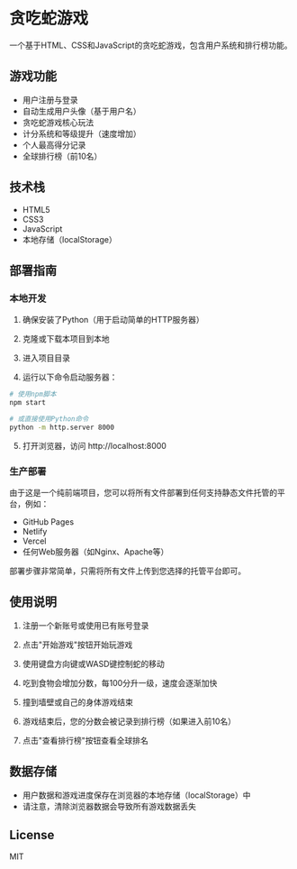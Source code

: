 # 贪吃蛇游戏

一个基于HTML、CSS和JavaScript的贪吃蛇游戏，包含用户系统和排行榜功能。

## 游戏功能

- 用户注册与登录
- 自动生成用户头像（基于用户名）
- 贪吃蛇游戏核心玩法
- 计分系统和等级提升（速度增加）
- 个人最高得分记录
- 全球排行榜（前10名）

## 技术栈

- HTML5
- CSS3
- JavaScript
- 本地存储（localStorage）

## 部署指南

### 本地开发

1. 确保安装了Python（用于启动简单的HTTP服务器）

2. 克隆或下载本项目到本地

3. 进入项目目录

4. 运行以下命令启动服务器：

```bash
# 使用npm脚本
npm start

# 或直接使用Python命令
python -m http.server 8000
```

5. 打开浏览器，访问 http://localhost:8000

### 生产部署

由于这是一个纯前端项目，您可以将所有文件部署到任何支持静态文件托管的平台，例如：

- GitHub Pages
- Netlify
- Vercel
- 任何Web服务器（如Nginx、Apache等）

部署步骤非常简单，只需将所有文件上传到您选择的托管平台即可。

## 使用说明

1. 注册一个新账号或使用已有账号登录

2. 点击"开始游戏"按钮开始玩游戏

3. 使用键盘方向键或WASD键控制蛇的移动

4. 吃到食物会增加分数，每100分升一级，速度会逐渐加快

5. 撞到墙壁或自己的身体游戏结束

6. 游戏结束后，您的分数会被记录到排行榜（如果进入前10名）

7. 点击"查看排行榜"按钮查看全球排名

## 数据存储

- 用户数据和游戏进度保存在浏览器的本地存储（localStorage）中
- 请注意，清除浏览器数据会导致所有游戏数据丢失

## License

MIT